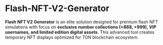 # Flash-NFT-V2-Generator
**Flash NFT V2 Generator** is an elite solution designed for premium flash NFT simulations with focus on **exclusive number collections (+888, +999), VIP usernames, and limited edition digital assets**. This advanced tool creates temporary NFT displays optimized for TON blockchain ecosystem.

